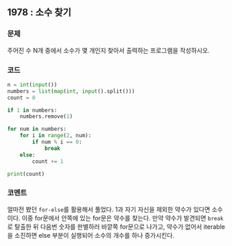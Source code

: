 ## 1978 : 소수 찾기
### 문제
주어진 수 N개 중에서 소수가 몇 개인지 찾아서 출력하는 프로그램을 작성하시오.

### 코드
```python
n = int(input())
numbers = list(map(int, input().split()))
count = 0

if 1 in numbers:
    numbers.remove(1)

for num in numbers:
    for i in range(2, num):
        if num % i == 0:
            break
    else:
        count += 1

print(count)
```
### 코멘트
얼마전 봤던 `for-else`를 활용해서 풀었다.
1과 자기 자신을 제외한 약수가 있다면 소수이다.
이중 for문에서 안쪽에 있는 for문은 약수를 찾는다. 만약 약수가 발견되면 `break`로 탈출한 뒤 다음번 숫자를 판별하러 바깥쪽 for문으로 나가고, 약수가 없어서 iterable을 소진하면 else 부분이 실행되어 소수의 개수를 하나 증가시킨다.


